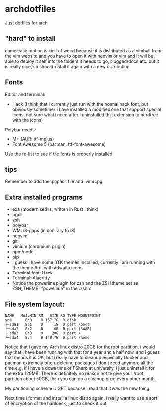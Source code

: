 # archdotfiles
Just dotfiles for arch

## "hard" to install
camelcase motion is kind of weird because it is distributed as a vimball from
the vim website and you have to open it with neovim or vim and it will be able
to deploy it self into the folders it needs to go, plugged/docs etc.
but it is really nice, so should install it again with a new distribution

## Fonts

Editor and terminal:

- Hack (I think that i currently just run with the normal hack
	font, but obviously sometimes i have installed a modified one
	that support special icons, not sure what i need after i
	uninstalled that extension to nerdtree with the icons)

Polybar needs:
- M+  (AUR: ttf-mplus)
- Font Awesome 5 (pacman: ttf-font-awesome)

Use the fc-list to see if the fonts is properly installed

## tips

Remember to add the .pgpass file and .vimrcpg

## Extra installed programs

- exa (modernised ls, written in Rust i think)
- pgcli
- zsh
- polybar
- WM: i3-gaps (in contrary to i3)
- neovim
- git
- vimium (chromium plugin)
- npm/node
- pip
- I guess i have some GTK themes installed, currently
    i am running with the theme Arc, with Adwaita icons
- Terminal font: Hack
- Terminal: Alacritty
- Notice the powerline plugin for zsh and the ZSH theme set
    as ZSH_THEME="powerline" in the .zshrc

## File system layout:
```
NAME   MAJ:MIN RM   SIZE RO TYPE MOUNTPOINT
sda      8:0    0 167.7G  0 disk
├─sda1   8:1    0     1G  0 part /boot
├─sda2   8:2    0     6G  0 part [SWAP]
├─sda3   8:3    0    20G  0 part /
└─sda4   8:4    0 140.7G  0 part /home
```

Notice that i gave my Arch linux distro 20GB for the root
partition, i would say that i have been running with that for
a year and a half now, and i guess that means it is OK, but i
really have to cleanup especially Docker and pacman extremely often,
deleting packages i don't need anymore all the time e.g. if i have
a down time of FSharp at university, i just uninstall it for the extra
120MB. There is definitely no reason not to give your /root partition about 50GB, then you can do a cleanup once every other month. 

My paritioning scheme is GPT because i read that it was the new thing

Next time i format and install a linux distro again, i really want to use a sort of encryption of the harddesk, just to check it out. 
